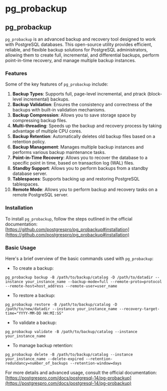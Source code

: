# pg_probackup

## pg_probackup

`pg_probackup` is an advanced backup and recovery tool designed to work with PostgreSQL databases. This open-source utility provides efficient, reliable, and flexible backup solutions for PostgreSQL administrators, allowing them to create full, incremental, and differential backups, perform point-in-time recovery, and manage multiple backup instances.

### Features

Some of the key features of `pg_probackup` include:

1. **Backup Types**: Supports full, page-level incremental, and ptrack (block-level incremental) backups.
2. **Backup Validation**: Ensures the consistency and correctness of the backups with built-in validation mechanisms.
3. **Backup Compression**: Allows you to save storage space by compressing backup files.
4. **Multi-threading**: Speeds up the backup and recovery process by taking advantage of multiple CPU cores.
5. **Backup Retention**: Automatically deletes old backup files based on a retention policy.
6. **Backup Management**: Manages multiple backup instances and performs various backup maintenance tasks.
7. **Point-in-Time Recovery**: Allows you to recover the database to a specific point in time, based on transaction log (WAL) files.
8. **Standby Support**: Allows you to perform backups from a standby database server.
9. **Tablespaces**: Supports backing up and restoring PostgreSQL tablespaces.
10. **Remote Mode**: Allows you to perform backup and recovery tasks on a remote PostgreSQL server.

### Installation

To install `pg_probackup`, follow the steps outlined in the official documentation: [https://github.com/postgrespro/pg_probackup#installation](https://github.com/postgrespro/pg_probackup#installation)

### Basic Usage

Here's a brief overview of the basic commands used with `pg_probackup`:

- To create a backup:

```
pg_probackup backup -B /path/to/backup/catalog -D /path/to/datadir --instance your_instance_name --backup-mode=full --remote-proto=protocol --remote-host=host_address --remote-user=user_name
```

- To restore a backup:

```
pg_probackup restore -B /path/to/backup/catalog -D /path/to/new/datadir --instance your_instance_name --recovery-target-time="YYYY-MM-DD HH:MI:SS"
```

- To validate a backup:

```
pg_probackup validate -B /path/to/backup/catalog --instance your_instance_name
```

- To manage backup retention:

```
pg_probackup delete -B /path/to/backup/catalog --instance your_instance_name --delete-expired --retention-redundancy=number_of_backups --retention-window=days
```

For more details and advanced usage, consult the official documentation: [https://postgrespro.com/docs/postgresql-14/pg-probackup](https://postgrespro.com/docs/postgresql-14/pg-probackup)
